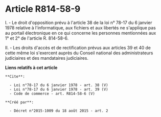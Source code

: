# Article R814-58-9

I. - Le droit d'opposition prévu à l'article 38 de la loi n° 78-17 du 6 janvier 1978 relative à l'informatique, aux fichiers
et aux libertés ne s'applique pas au portail électronique en ce qui concerne les personnes mentionnées aux 1° et 2° de
l'article R. 814-58-6.

II. - Les droits d'accès et de rectification prévus aux articles 39 et 40 de cette même loi s'exercent auprès du Conseil
national des administrateurs judiciaires et des mandataires judiciaires.

**Liens relatifs à cet article**

	**Cite**:

	  - Loi n°78-17 du 6 janvier 1978 - art. 38 (V)
	  - Loi n°78-17 du 6 janvier 1978 - art. 39 (V)
	  - Code de commerce - art. R814-58-6 (V)

	**Créé par**:

	  - Décret n°2015-1009 du 18 août 2015 - art. 2
